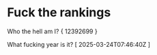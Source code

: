 # Fuck the rankings

Who the hell am I?
{ 12392699 }

What fucking year is it?
[ 2025-03-24T07:46:40Z ]
